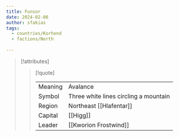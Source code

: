 ```yaml
---
title: Funsor
date: 2024-02-06
author: sfakias
tags:
  - countries/Korhond
  - factions/North
 
---
```

> [!attributes]
> 
> > [!quote]
> >
> > | | |
> > | --- | --- |
> > | Meaning | Avalance |
> > | Symbol | Three white lines circling a mountain |
> > | Region | Northeast [[Hlafentar]] |
> > | Capital | [[Higg]] |
> > | Leader | [[Kworion Frostwind]] |